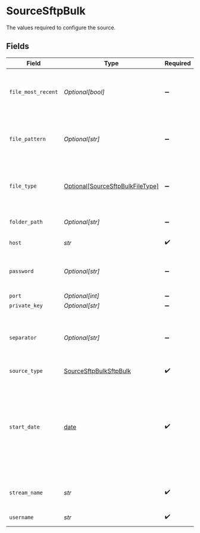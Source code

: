 # SourceSftpBulk

The values required to configure the source.


## Fields

| Field                                                                                                                                                                    | Type                                                                                                                                                                     | Required                                                                                                                                                                 | Description                                                                                                                                                              | Example                                                                                                                                                                  |
| ------------------------------------------------------------------------------------------------------------------------------------------------------------------------ | ------------------------------------------------------------------------------------------------------------------------------------------------------------------------ | ------------------------------------------------------------------------------------------------------------------------------------------------------------------------ | ------------------------------------------------------------------------------------------------------------------------------------------------------------------------ | ------------------------------------------------------------------------------------------------------------------------------------------------------------------------ |
| `file_most_recent`                                                                                                                                                       | *Optional[bool]*                                                                                                                                                         | :heavy_minus_sign:                                                                                                                                                       | Sync only the most recent file for the configured folder path and file pattern                                                                                           |                                                                                                                                                                          |
| `file_pattern`                                                                                                                                                           | *Optional[str]*                                                                                                                                                          | :heavy_minus_sign:                                                                                                                                                       | The regular expression to specify files for sync in a chosen Folder Path                                                                                                 | log-([0-9]{4})([0-9]{2})([0-9]{2}) - This will filter files which  `log-yearmmdd`                                                                                        |
| `file_type`                                                                                                                                                              | [Optional[SourceSftpBulkFileType]](../../models/shared/sourcesftpbulkfiletype.md)                                                                                        | :heavy_minus_sign:                                                                                                                                                       | The file type you want to sync. Currently only 'csv' and 'json' files are supported.                                                                                     | csv                                                                                                                                                                      |
| `folder_path`                                                                                                                                                            | *Optional[str]*                                                                                                                                                          | :heavy_minus_sign:                                                                                                                                                       | The directory to search files for sync                                                                                                                                   | /logs/2022                                                                                                                                                               |
| `host`                                                                                                                                                                   | *str*                                                                                                                                                                    | :heavy_check_mark:                                                                                                                                                       | The server host address                                                                                                                                                  | www.host.com                                                                                                                                                             |
| `password`                                                                                                                                                               | *Optional[str]*                                                                                                                                                          | :heavy_minus_sign:                                                                                                                                                       | OS-level password for logging into the jump server host                                                                                                                  |                                                                                                                                                                          |
| `port`                                                                                                                                                                   | *Optional[int]*                                                                                                                                                          | :heavy_minus_sign:                                                                                                                                                       | The server port                                                                                                                                                          | 22                                                                                                                                                                       |
| `private_key`                                                                                                                                                            | *Optional[str]*                                                                                                                                                          | :heavy_minus_sign:                                                                                                                                                       | The private key                                                                                                                                                          |                                                                                                                                                                          |
| `separator`                                                                                                                                                              | *Optional[str]*                                                                                                                                                          | :heavy_minus_sign:                                                                                                                                                       | The separator used in the CSV files. Define None if you want to use the Sniffer functionality                                                                            | ,                                                                                                                                                                        |
| `source_type`                                                                                                                                                            | [SourceSftpBulkSftpBulk](../../models/shared/sourcesftpbulksftpbulk.md)                                                                                                  | :heavy_check_mark:                                                                                                                                                       | N/A                                                                                                                                                                      |                                                                                                                                                                          |
| `start_date`                                                                                                                                                             | [date](https://docs.python.org/3/library/datetime.html#date-objects)                                                                                                     | :heavy_check_mark:                                                                                                                                                       | The date from which you'd like to replicate data for all incremental streams, in the format YYYY-MM-DDT00:00:00Z. All data generated after this date will be replicated. | 2017-01-25T00:00:00Z                                                                                                                                                     |
| `stream_name`                                                                                                                                                            | *str*                                                                                                                                                                    | :heavy_check_mark:                                                                                                                                                       | The name of the stream or table you want to create                                                                                                                       | ftp_contacts                                                                                                                                                             |
| `username`                                                                                                                                                               | *str*                                                                                                                                                                    | :heavy_check_mark:                                                                                                                                                       | The server user                                                                                                                                                          |                                                                                                                                                                          |